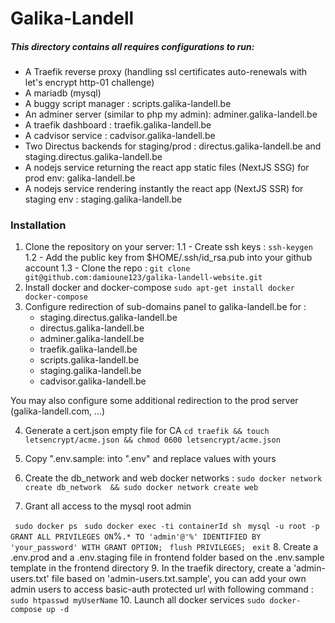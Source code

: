 # Galika-Landell
##### This directory contains all requires configurations to run:
 - A Traefik reverse proxy (handling ssl certificates auto-renewals with let's encrypt http-01 challenge)
 - A mariadb (mysql)
 - A buggy script manager : scripts.galika-landell.be
 - An adminer server (similar to php my admin): adminer.galika-landell.be
 - A traefik dashboard : traefik.galika-landell.be
 - A cadvisor service : cadvisor.galika-landell.be
 - Two Directus backends for staging/prod : directus.galika-landell.be and staging.directus.galika-landell.be
 - A nodejs service returning the react app static files (NextJS SSG) for prod env: galika-landell.be
 - A nodejs service rendering instantly the react app (NextJS SSR) for staging env : staging.galika-landell.be
 
 ### Installation
1. Clone the repository on your server:
    1.1 - Create ssh keys : `ssh-keygen`
    1.2 - Add the public key from $HOME/.ssh/id_rsa.pub into your github account
    1.3 - Clone the repo : `git clone git@github.com:damioune123/galika-landell-website.git`
2. Install docker and docker-compose 
`sudo apt-get install docker docker-compose `
3. Configure redirection of sub-domains panel to galika-landell.be for :
      - staging.directus.galika-landell.be
      - directus.galika-landell.be
      - adminer.galika-landell.be
      - traefik.galika-landell.be
      - scripts.galika-landell.be
      - staging.galika-landell.be
      - cadvisor.galika-landell.be
  
  You may also configure some additional redirection to the prod server (galika-landell.com, ...)

4. Generate a cert.json empty file for CA 
 `cd traefik && touch letsencrypt/acme.json && chmod 0600 letsencrypt/acme.json`

5. Copy ".env.sample:  into ".env" and replace values with yours
6. Create the db_network and web docker networks :
 `sudo docker network create db_network  && sudo docker network create web`
7. Grant all access to the mysql root admin

` sudo docker ps`
` sudo docker exec -ti containerId sh`
` mysql -u root -p`
` GRANT ALL PRIVILEGES ON `%`.* TO 'admin'@'%' IDENTIFIED BY 'your_password' WITH GRANT OPTION;`
` flush PRIVILEGES;`
` exit`
8. Create a .env.prod and a .env.staging file in frontend folder based on the .env.sample template in the frontend directory
9. In the traefik directory, create a 'admin-users.txt' file based on 'admin-users.txt.sample', you can add your own admin users to access basic-auth protected url with following command :
 `sudo htpasswd myUserName`
10. Launch all docker services
 `sudo docker-compose up -d `

